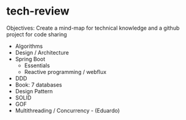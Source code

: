 # tech-review

Objectives: Create a mind-map for technical knowledge and a github project for code sharing 


* Algorithms
* Design / Architecture
* Spring Boot
  * Essentials
  * Reactive programming / webflux
* DDD
* Book: 7 databases
* Design Pattern
* SOLID
* GOF
* Multithreading / Concurrency - (Eduardo)
